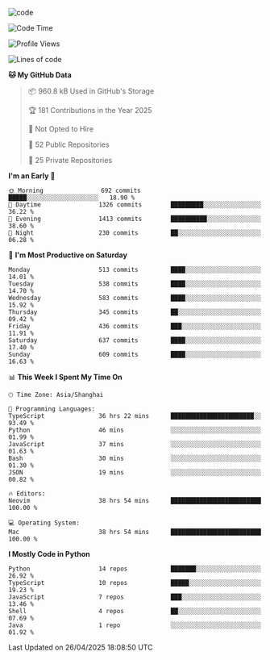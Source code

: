 
<!--
**liuyaanng/liuyaanng** is a ✨ _special_ ✨ repository because its `README.md` (this file) appears on your GitHub profile.

Here are some ideas to get you started:

- 🔭 I’m currently working on ...
- 🌱 I’m currently learning ...
- 👯 I’m looking to collaborate on ...
- 🤔 I’m looking for help with ...
- 💬 Ask me about ...
- 📫 How to reach me: ...
- 😄 Pronouns: ...
- ⚡ Fun fact: ...
-->


![code](https://cdn.jsdelivr.net/gh/liuyaanng/liuyaanng@1.0/code.gif) 

<!--START_SECTION:waka-->
![Code Time](http://img.shields.io/badge/Code%20Time-1%2C402%20hrs%2049%20mins-blue)

![Profile Views](http://img.shields.io/badge/Profile%20Views-0-blue)

![Lines of code](https://img.shields.io/badge/From%20Hello%20World%20I%27ve%20Written-21.0%20million%20lines%20of%20code-blue)

**🐱 My GitHub Data** 

> 📦 960.8 kB Used in GitHub's Storage 
 > 
> 🏆 181 Contributions in the Year 2025
 > 
> 🚫 Not Opted to Hire
 > 
> 📜 52 Public Repositories 
 > 
> 🔑 25 Private Repositories 
 > 
**I'm an Early 🐤** 

```text
🌞 Morning                692 commits         █████░░░░░░░░░░░░░░░░░░░░   18.90 % 
🌆 Daytime                1326 commits        █████████░░░░░░░░░░░░░░░░   36.22 % 
🌃 Evening                1413 commits        ██████████░░░░░░░░░░░░░░░   38.60 % 
🌙 Night                  230 commits         ██░░░░░░░░░░░░░░░░░░░░░░░   06.28 % 
```
📅 **I'm Most Productive on Saturday** 

```text
Monday                   513 commits         ████░░░░░░░░░░░░░░░░░░░░░   14.01 % 
Tuesday                  538 commits         ████░░░░░░░░░░░░░░░░░░░░░   14.70 % 
Wednesday                583 commits         ████░░░░░░░░░░░░░░░░░░░░░   15.92 % 
Thursday                 345 commits         ██░░░░░░░░░░░░░░░░░░░░░░░   09.42 % 
Friday                   436 commits         ███░░░░░░░░░░░░░░░░░░░░░░   11.91 % 
Saturday                 637 commits         ████░░░░░░░░░░░░░░░░░░░░░   17.40 % 
Sunday                   609 commits         ████░░░░░░░░░░░░░░░░░░░░░   16.63 % 
```


📊 **This Week I Spent My Time On** 

```text
🕑︎ Time Zone: Asia/Shanghai

💬 Programming Languages: 
TypeScript               36 hrs 22 mins      ███████████████████████░░   93.49 % 
Python                   46 mins             ░░░░░░░░░░░░░░░░░░░░░░░░░   01.99 % 
JavaScript               37 mins             ░░░░░░░░░░░░░░░░░░░░░░░░░   01.63 % 
Bash                     30 mins             ░░░░░░░░░░░░░░░░░░░░░░░░░   01.30 % 
JSON                     19 mins             ░░░░░░░░░░░░░░░░░░░░░░░░░   00.82 % 

🔥 Editors: 
Neovim                   38 hrs 54 mins      █████████████████████████   100.00 % 

💻 Operating System: 
Mac                      38 hrs 54 mins      █████████████████████████   100.00 % 
```

**I Mostly Code in Python** 

```text
Python                   14 repos            ███████░░░░░░░░░░░░░░░░░░   26.92 % 
TypeScript               10 repos            █████░░░░░░░░░░░░░░░░░░░░   19.23 % 
JavaScript               7 repos             ███░░░░░░░░░░░░░░░░░░░░░░   13.46 % 
Shell                    4 repos             ██░░░░░░░░░░░░░░░░░░░░░░░   07.69 % 
Java                     1 repo              ░░░░░░░░░░░░░░░░░░░░░░░░░   01.92 % 
```




 Last Updated on 26/04/2025 18:08:50 UTC
<!--END_SECTION:waka-->
